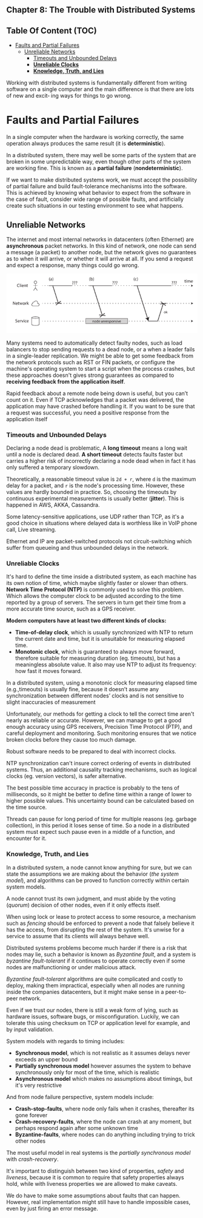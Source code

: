 ## Chapter 8: The Trouble with Distributed Systems
## Table Of Content (TOC)
- [Faults and Partial Failures](#faults-and-partial-failures)
  * [Unreliable Networks](#unreliable-networks)
    + [Timeouts and Unbounded Delays](#timeouts-and-unbounded-delays)
    + [**Unreliable Clocks**](#unreliable-clocks)
    + [**Knowledge, Truth, and Lies**](#knowledge-truth-and-lies)


Working with distributed systems is fundamentally different from writing software on a single computer and the main difference is that there are lots of new and excit‐ ing ways for things to go wrong.

# Faults and Partial Failures

In a single computer when the hardware is working correctly, the same operation always produces the same result (it is **deterministic**).

In a distributed system, there may well be some parts of the system that are broken in some unpredictable way, even though other parts of the system are working fine. This is known as a **partial failure** (**nondeterministic**).

If we want to make distributed systems work, we must accept the possibility of partial failure and build fault-tolerance mechanisms into the software. This is achieved by knowing what behavior to expect from the software in the case of fault, consider wide range of possible faults, and artificially create such situations in our testing environment to see what happens.

## Unreliable Networks

The internet and most internal networks in datacenters (often Ethernet) are **asynchronous** packet networks. In this kind of network, one node can send a message (a packet) to another node, but the network gives no guarantees as to when it will arrive, or whether it will arrive at all. If you send a request and expect a response, many things could go wrong.

<p align="center" width="100%">
  <img src="https://github.com/aboelkassem/designing-data-intensive-applications-notes/blob/main/Chapters/Chapter%208%20-%20The%20Trouble%20with%20Distributed%20Systems/images/unrelaible-network.png" width="700" hight="500"/>
</p>

Many systems need to automatically detect faulty nodes, such as load balancers to stop sending requests to a dead node, or a when a leader fails in a single-leader replication. We might be able to get some feedback from the network protocols such as RST or FIN packets, or configure the machine's operating system to start a script when the process crashes, but these approaches doesn't gives strong guarantees as compared to **receiving feedback from the application itself**.

Rapid feedback about a remote node being down is useful, but you can’t count on it. Even if TCP acknowledges that a packet was delivered, the application may have crashed before handling it. If you want to be sure that a request was successful, you need a positive response from the application itself

### Timeouts and Unbounded Delays

Declaring a node dead is problematic, A **long timeout** means a long wait until a node is declared dead. **A short timeout** detects faults faster but carries a higher risk of incorrectly declaring a node dead when in fact it has only suffered a temporary slowdown.

Theoretically, a reasonable timeout value is `2d + r`, where `d` is the maximum delay for a packet, and `r` is the node's processing time. However, these values are hardly bounded  in practice. So, choosing the timeouts by continuous experimental measurements is usually better (**jitter**). This is happened in AWS, AKKA, Cassandra.

Some latency-sensitive applications, use UDP rather than TCP, as it's a good choice in situations where delayed data is worthless like in VoIP phone call, Live streaming.

Ethernet and IP are packet-switched protocols not circuit-switching which suffer from queueing and thus unbounded delays in the network.

### **Unreliable Clocks**

It's hard to define the time inside a distributed system, as each machine has its own notion of time, which maybe slightly faster or slower than others. **Network Time Protocol (NTP)** is commonly used to solve this problem. Which allows the computer clock to be adjusted according to the time reported by a group of servers. The servers in turn get their time from a more accurate time source, such as a GPS receiver.

**Modern computers have at least two different kinds of clocks:**

- **Time-of-delay clock**, which is usually synchronized with NTP to return the current date and time, but it is unsuitable for measuring elapsed time.
- **Monotonic clock**, which is guaranteed to always move forward, therefore suitable for measuring duration (eg. timeouts), but has a meaningless absolute value. It also may use NTP to adjust its frequency: how fast it moves forward.

In a distributed system, using a monotonic clock for measuring elapsed time (e.g.,timeouts) is usually fine, because it doesn’t assume any synchronization between different nodes’ clocks and is not sensitive to slight inaccuracies of measurement

Unfortunately, our methods for getting a clock to tell the correct time aren't nearly as reliable or accurate. However, we can manage to get a good enough accuracy using GPS receivers, Precision Time Protocol (PTP), and careful deployment and monitoring. Such monitoring ensures that we notice broken clocks before they cause too much damage.

Robust software needs to be prepared to deal with incorrect clocks.

NTP synchronization can't insure correct ordering of events in distributed systems. Thus, an additional causality tracking mechanisms, such as logical clocks (eg. version vectors), is safer alternative.

The best possible time accuracy in practice is probably to the tens of milliseconds, so it might be better to define time within a range of lower to higher possible values. This uncertainty bound can be calculated based on the time source.

Threads can pause for long period of time for multiple reasons (eg. garbage collection), in this period it loses sense of time. So a node in a distributed system must expect such pause even in a middle of a function, and encounter for it.

### **Knowledge, Truth, and Lies**

In a distributed system, a node cannot know anything for sure, but we can state the assumptions we are making about the behavior (*the system model*), and algorithms can be proved to function correctly within certain system models.

A node cannot trust its own judgment, and must abide by the voting (*quorum*) decision of other nodes, even if it only effects itself.

When using lock or lease to protect access to some resource, a mechanism such as *fencing* should be enforced to prevent a node that falsely believe it has the access, from disrupting the rest of the system. It's unwise for a  service to assume that its clients will always behave well.

Distributed systems problems become much harder if there is a risk that nodes may lie, such a behavior is known as *Byzantine fault*, and a system is *byzantine fault-tolerant* if it continues to operate correctly even if some nodes are malfunctioning or under malicious attack.

*Byzantine fault-tolerant* algorithms are quite complicated and costly to deploy, making them impractical, especially when all nodes are running inside the companies datacenters, but it might make sense in a peer-to-peer network.

Even if we trust our nodes, there is still a weak form of lying, such as hardware issues, software bugs, or misconfiguration. Luckily, we can tolerate this using checksum on TCP or application level for example, and by input validation.

System models with regards to timing includes:

- **Synchronous model**, which is not realistic as it assumes delays never exceeds an upper bound
- **Partially synchronous model** however assumes the system to behave synchronously only for most of the time, which is realistic
- **Asynchronous model** which makes no assumptions about timings, but it's very restrictive

And from node failure perspective, system models include:

- **Crash-stop-faults**, where node only fails when it crashes, thereafter its gone forever
- **Crash-recovery-faults**, where the node can crash at any moment, but perhaps respond again after some unknown time
- **Byzantine-faults**, where nodes can do anything including trying to trick other nodes

The most useful model in real systems is the *partially synchronous model* with *crash-recovery*.

It's important to distinguish between two kind of properties, *safety* and *liveness*, because it is common to require that safety properties always hold, while with liveness properties we are allowed to make caveats.

We do have to make some assumptions about faults that can happen. However, real implementation might still have to handle impossible cases, even by just firing an error message.
